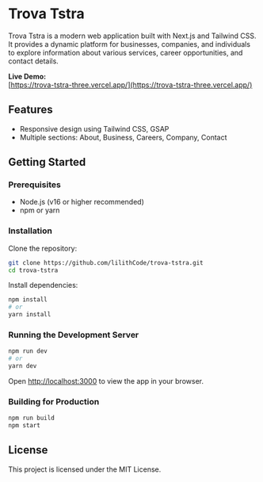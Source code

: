# Trova Tstra

Trova Tstra is a modern web application built with Next.js and Tailwind CSS. It provides a dynamic platform for businesses, companies, and individuals to explore information about various services, career opportunities, and contact details.

**Live Demo:**  
[https://trova-tstra-three.vercel.app/](https://trova-tstra-three.vercel.app/)

## Features

- Responsive design using Tailwind CSS, GSAP
- Multiple sections: About, Business, Careers, Company, Contact

## Getting Started

### Prerequisites

- Node.js (v16 or higher recommended)
- npm or yarn

### Installation

Clone the repository:

```bash
git clone https://github.com/lilithCode/trova-tstra.git
cd trova-tstra
```

Install dependencies:

```bash
npm install
# or
yarn install
```

### Running the Development Server

```bash
npm run dev
# or
yarn dev
```

Open [http://localhost:3000](http://localhost:3000) to view the app in your browser.

### Building for Production

```bash
npm run build
npm start
```

## License

This project is licensed under the MIT License.
